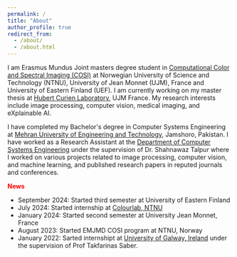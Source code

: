 ```yaml
---
permalink: /
title: "About"
author_profile: true
redirect_from: 
  - /about/
  - /about.html
---
```


I am Erasmus Mundus Joint masters degree student in [Computational Color and Spectral Imaging (COSI)](https://cosi-master.eu/) at Norwegian University of Science and Technology (NTNU), University of Jean Monnet (UJM), France and University of Eastern Finland (UEF). I am currently working on my master thesis at 
[Hubert Curien Laboratory](https://laboratoirehubertcurien.univ-st-etienne.fr/en/index.html), UJM France. My research interests include image processing, computer vision, medical imaging, and eXplainable AI.

I have completed my Bachelor's degree in Computer Systems Engineering at [Mehran University of Engineering and Technology](https://www.muet.edu.pk/), Jamshoro, Pakistan. I have worked as a Research Assistant at the [Department of Computer Systems Engineering](https://cs.muet.edu.pk/) under the supervision of Dr. Shahnawaz Talpur where I worked on various projects related to image processing, computer vision, and machine learning, and published research papers in reputed journals and conferences.


<span style="color: red;">**News**</span>
* September 2024: Started third semester at University of Eastern Finland
* July 2024: Started internship at [Colourlab, NTNU](https://www.ntnu.edu/colourlab)
* January 2024: Started second semester at University Jean Monnet, France
* August 2023: Started EMJMD COSI program at NTNU, Norway
* January 2022: Sarted internshipt at [University of Galway, Ireland](https://www.universityofgalway.ie/) under the supervision of Prof Takfarinas Saber.
